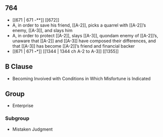 ## 764
- [[671 | 671 -**]] [[672]] 
- A, in order to save his friend, [[A-2]], picks a quarrel with [[A-2]]’s enemy, [[A-3]], and slays him
- A, in order to protect [[A-2]], slays [[A-3]], quondam enemy of [[A-2]]’s, unaware that [[A-2]] and [[A-3]] have composed their differences, and that [[A-3]] has become [[A-2]]’s friend and financial backer
- [[671 | 671 **-***]] [[1344 | 1344 ch A-2 to A-3]] [[1355]] 

## B Clause
- Becoming Invoived with Conditions in Which Misfortune is Indicated

## Group
- Enterprise

### Subgroup
- Mistaken Judgment

